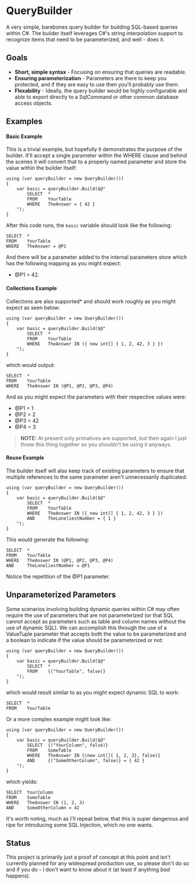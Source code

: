 # QueryBuilder

A very simple, barebones query builder for building SQL-based queries within C#. The builder itself leverages C#'s string interpolation 
support to recognize items that need to be parameterized, and well - does it. 

## Goals

- **Short, simple syntax** - Focusing on ensuring that queries are readable.
- **Ensuring parameterization** - Parameters are there to keep you protected, and if they are easy to use then you'll probably use them.
- **Flexability** - Ideally, the query builder would be highly configurable and able to export directly to a SqlCommand or other common database access objects.

## Examples

#### Basic Example

This is a trivial example, but hopefully it demonstrates the purpose of the builder. It'll accept a single parameter within the WHERE clause
and behind the scenes it will convert that to a properly named parameter and store the value within the builder itself:

```
using (var queryBuilder = new QueryBuilder())
{
    var basic = queryBuilder.Build($@"
        SELECT  *
        FROM    YourTable
        WHERE   TheAnswer = { 42 }
    ");
}
```

After this code runs, the `basic` variable should look like the following:

```
SELECT  *
FROM    YourTable
WHERE   TheAnswer = @P1
```

And there will be a parameter added to the internal parameters store which has the following mapping as you might expect:

- @P1 = 42.

#### Collections Example

Collections are also supported* and should work roughly as you might expect as seen below:

```
using (var queryBuilder = new QueryBuilder())
{
    var basic = queryBuilder.Build($@"
        SELECT  *
        FROM    YourTable
        WHERE   TheAnswer IN ({ new int[] { 1, 2, 42, 3 } })
    ");
}
```

which would output:

```
SELECT  *
FROM    YourTable
WHERE   TheAnswer IN (@P1, @P2, @P3, @P4)
```

And as you might expect the parameters with their respective values were: 

- @P1 = 1
- @P2 = 2 
- @P3 = 42
- @P4 = 3

> **NOTE:** At present only primatives are supported, but then again I just threw this thing together so you shouldn't be using it anyways.

#### Reuse Example

The builder itself will also keep track of existing parameters to ensure that multiple references to the same parameter aren't unnecessarily
duplicated:

```
using (var queryBuilder = new QueryBuilder())
{
    var basic = queryBuilder.Build($@"
        SELECT  *
        FROM    YourTable
        WHERE   TheAnswer IN ({ new int[] { 1, 2, 42, 3 } })
        AND     TheLoneliestNumber = { 1 }
    ");
}
```

This would generate the following:

```
SELECT  *
FROM    YourTable
WHERE   TheAnswer IN (@P1, @P2, @P3, @P4)
AND     TheLoneliestNumber = @P1
```

Notice the repetition of the @P1 parameter.

## Unparameterized Parameters

Some scenarios involving building dynamic queries within C# may often require the use of parameters that are not parameterized (or that SQL cannot accept as
parameters such as table and column names without the use of dynamic SQL). We can accomplish this through the use of a ValueTuple parameter that accepts both
the value to be parameterized and a boolean to indicate if the value should be parameterized or not:

```
using (var queryBuilder = new QueryBuilder())
{
    var basic = queryBuilder.Build($@"
        SELECT  *
        FROM    {("YourTable", false)}
    ");
}

```

which would result similar to as you might expect dynamic SQL to work:

```
SELECT	*
FROM	YourTable
```

Or a more complex example might look like:

```
using (var queryBuilder = new QueryBuilder())
{
    var basic = queryBuilder.Build($@"
        SELECT  {("YourColumn", false)}
        FROM    SomeTable
		WHERE	TheAnswer IN {(new int[]{ 1, 2, 3}, false)}
		AND		{("SomeOtherColumn", false)} = { 42 }
    ");
}
```

which yields:

```
SELECT	YourColumn
FROM	SomeTable
WHERE	TheAnswer IN (1, 2, 3)
AND		SomeOtherColumn = 42
```

It's worth noting, much as I'll repeat below, that this is super dangerous and ripe for introducing some SQL Injection, which no one wants.

## Status

This project is primarily just a proof of concept at this point and isn't currently planned for any widespread production use, so please don't 
do so and if you do - I don't want to know about it (at least if anything _bad_ happens).
